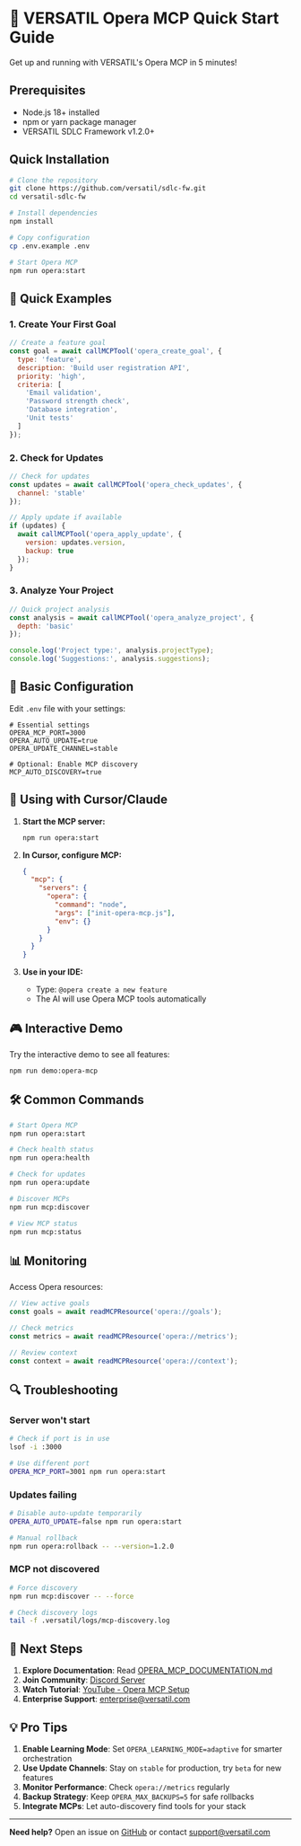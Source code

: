 # 🚀 VERSATIL Opera MCP Quick Start Guide

Get up and running with VERSATIL's Opera MCP in 5 minutes!

## Prerequisites

- Node.js 18+ installed
- npm or yarn package manager
- VERSATIL SDLC Framework v1.2.0+

## Quick Installation

```bash
# Clone the repository
git clone https://github.com/versatil/sdlc-fw.git
cd versatil-sdlc-fw

# Install dependencies
npm install

# Copy configuration
cp .env.example .env

# Start Opera MCP
npm run opera:start
```

## 🎯 Quick Examples

### 1. Create Your First Goal

```javascript
// Create a feature goal
const goal = await callMCPTool('opera_create_goal', {
  type: 'feature',
  description: 'Build user registration API',
  priority: 'high',
  criteria: [
    'Email validation',
    'Password strength check',
    'Database integration',
    'Unit tests'
  ]
});
```

### 2. Check for Updates

```javascript
// Check for updates
const updates = await callMCPTool('opera_check_updates', {
  channel: 'stable'
});

// Apply update if available
if (updates) {
  await callMCPTool('opera_apply_update', {
    version: updates.version,
    backup: true
  });
}
```

### 3. Analyze Your Project

```javascript
// Quick project analysis
const analysis = await callMCPTool('opera_analyze_project', {
  depth: 'basic'
});

console.log('Project type:', analysis.projectType);
console.log('Suggestions:', analysis.suggestions);
```

## 🔧 Basic Configuration

Edit `.env` file with your settings:

```env
# Essential settings
OPERA_MCP_PORT=3000
OPERA_AUTO_UPDATE=true
OPERA_UPDATE_CHANNEL=stable

# Optional: Enable MCP discovery
MCP_AUTO_DISCOVERY=true
```

## 📡 Using with Cursor/Claude

1. **Start the MCP server:**
   ```bash
   npm run opera:start
   ```

2. **In Cursor, configure MCP:**
   ```json
   {
     "mcp": {
       "servers": {
         "opera": {
           "command": "node",
           "args": ["init-opera-mcp.js"],
           "env": {}
         }
       }
     }
   }
   ```

3. **Use in your IDE:**
   - Type: `@opera create a new feature`
   - The AI will use Opera MCP tools automatically

## 🎮 Interactive Demo

Try the interactive demo to see all features:

```bash
npm run demo:opera-mcp
```

## 🛠️ Common Commands

```bash
# Start Opera MCP
npm run opera:start

# Check health status
npm run opera:health

# Check for updates
npm run opera:update

# Discover MCPs
npm run mcp:discover

# View MCP status
npm run mcp:status
```

## 📊 Monitoring

Access Opera resources:

```javascript
// View active goals
const goals = await readMCPResource('opera://goals');

// Check metrics
const metrics = await readMCPResource('opera://metrics');

// Review context
const context = await readMCPResource('opera://context');
```

## 🔍 Troubleshooting

### Server won't start
```bash
# Check if port is in use
lsof -i :3000

# Use different port
OPERA_MCP_PORT=3001 npm run opera:start
```

### Updates failing
```bash
# Disable auto-update temporarily
OPERA_AUTO_UPDATE=false npm run opera:start

# Manual rollback
npm run opera:rollback -- --version=1.2.0
```

### MCP not discovered
```bash
# Force discovery
npm run mcp:discover -- --force

# Check discovery logs
tail -f .versatil/logs/mcp-discovery.log
```

## 🚀 Next Steps

1. **Explore Documentation**: Read [OPERA_MCP_DOCUMENTATION.md](./OPERA_MCP_DOCUMENTATION.md)
2. **Join Community**: [Discord Server](https://discord.gg/versatil)
3. **Watch Tutorial**: [YouTube - Opera MCP Setup](https://youtube.com/@versatil)
4. **Enterprise Support**: [enterprise@versatil.com](mailto:enterprise@versatil.com)

## 💡 Pro Tips

1. **Enable Learning Mode**: Set `OPERA_LEARNING_MODE=adaptive` for smarter orchestration
2. **Use Update Channels**: Stay on `stable` for production, try `beta` for new features
3. **Monitor Performance**: Check `opera://metrics` regularly
4. **Backup Strategy**: Keep `OPERA_MAX_BACKUPS=5` for safe rollbacks
5. **Integrate MCPs**: Let auto-discovery find tools for your stack

---

**Need help?** Open an issue on [GitHub](https://github.com/versatil/sdlc-fw) or contact support@versatil.com

